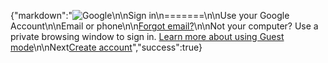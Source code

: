 {"markdown":"![Google](//ssl.gstatic.com/images/branding/googlelogo/2x/googlelogo_color_74x24dp.png)\n\nSign in\n=======\n\nUse your Google Account\n\nEmail or phone\n\n[Forgot email?](/signin/usernamerecovery?continue=https://aistudio.google.com/prompts/19Ug507k3gqh1TbSsgbDrEVQPceFIJGLO&dsh=S1815824051:1756741060050278&flowEntry=ServiceLogin&flowName=WebLiteSignIn&followup=https://aistudio.google.com/prompts/19Ug507k3gqh1TbSsgbDrEVQPceFIJGLO&ifkv=AdBytiNzwlRSCImUolO4atsMhU2sUCHpEuWSqqy0xX6HrAb30_1rn8G0HNRFHqUz8EAqLF_5wh2o)\n\nNot your computer? Use a private browsing window to sign in. [Learn more about using Guest mode](https://support.google.com/accounts?p=signin_privatebrowsing&hl=en-US)\n\nNext[Create account](/lifecycle/flows/signup?continue=https://aistudio.google.com/prompts/19Ug507k3gqh1TbSsgbDrEVQPceFIJGLO&dsh=S1815824051:1756741060050278&flowEntry=SignUp&flowName=GlifWebSignIn&followup=https://aistudio.google.com/prompts/19Ug507k3gqh1TbSsgbDrEVQPceFIJGLO&ifkv=AdBytiNzwlRSCImUolO4atsMhU2sUCHpEuWSqqy0xX6HrAb30_1rn8G0HNRFHqUz8EAqLF_5wh2o)","success":true}